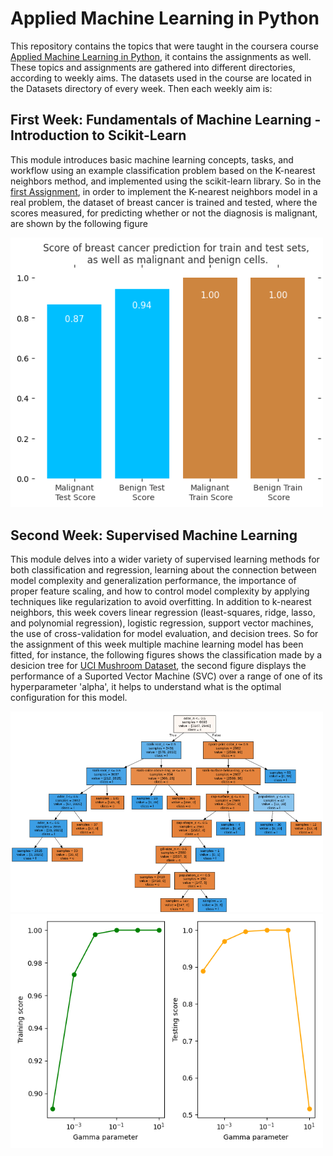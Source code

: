 # Applied Machine Learning in Python

This repository contains the topics that were taught in the coursera course [Applied Machine Learning in Python](https://www.coursera.org/learn/python-machine-learning), it contains the assignments as well. These topics and assignments are gathered into different directories, according to weekly aims. The datasets used in the course are located in the Datasets directory of every week. Then each weekly aim is:

## First Week: Fundamentals of Machine Learning - Introduction to Scikit-Learn
This module introduces basic machine learning concepts, tasks, and workflow using an example classification problem based on the K-nearest neighbors method, and implemented using the scikit-learn library. So in the [first Assignment](https://github.com/jpradas1/Applied_Machine-Learning_Python/blob/master/Week_1/Assignment_1.ipynb), in order to implement the K-nearest neighbors model in a real problem, the dataset of breast cancer is trained and tested, where the scores measured, for predicting whether or not the diagnosis is malignant, are shown by the following figure

<img src="./.assets/assignment1.png" width="500">

## Second Week: Supervised Machine Learning
This module delves into a wider variety of supervised learning methods for both classification and regression, learning about the connection between model complexity and generalization performance, the importance of proper feature scaling, and how to control model complexity by applying techniques like regularization to avoid overfitting. In addition to k-nearest neighbors, this week covers linear regression (least-squares, ridge, lasso, and polynomial regression), logistic regression, support vector machines, the use of cross-validation for model evaluation, and decision trees. So for the assignment of this week multiple machine learning model has been fitted, for instance, the following figures shows the classification made by a desicion tree for [UCI Mushroom Dataset](https://archive.ics.uci.edu/ml/datasets/Mushroom?ref=datanews.io), the second figure displays the performance of a Suported Vector Machine (SVC) over a range of one of its hyperparameter 'alpha', it helps to understand what is the optimal configuration for this model.

<img src="./.assets/assignment2_1.png" width="500">
<img src="./.assets/assignment2_2.png" width="500">
